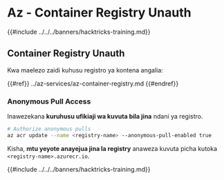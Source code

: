 # Az - Container Registry Unauth

{{#include ../../../banners/hacktricks-training.md}}

## Container Registry Unauth

Kwa maelezo zaidi kuhusu registro ya kontena angalia:

{{#ref}}
../az-services/az-container-registry.md
{{#endref}}

### Anonymous Pull Access

Inawezekana **kuruhusu ufikiaji wa kuvuta bila jina** ndani ya registro.
```bash
# Authorize anonymous pulls
az acr update --name <registry-name> --anonymous-pull-enabled true
```
Kisha, **mtu yeyote anayejua jina la registry** anaweza kuvuta picha kutoka `<registry-name>.azurecr.io`.

{{#include ../../../banners/hacktricks-training.md}}
